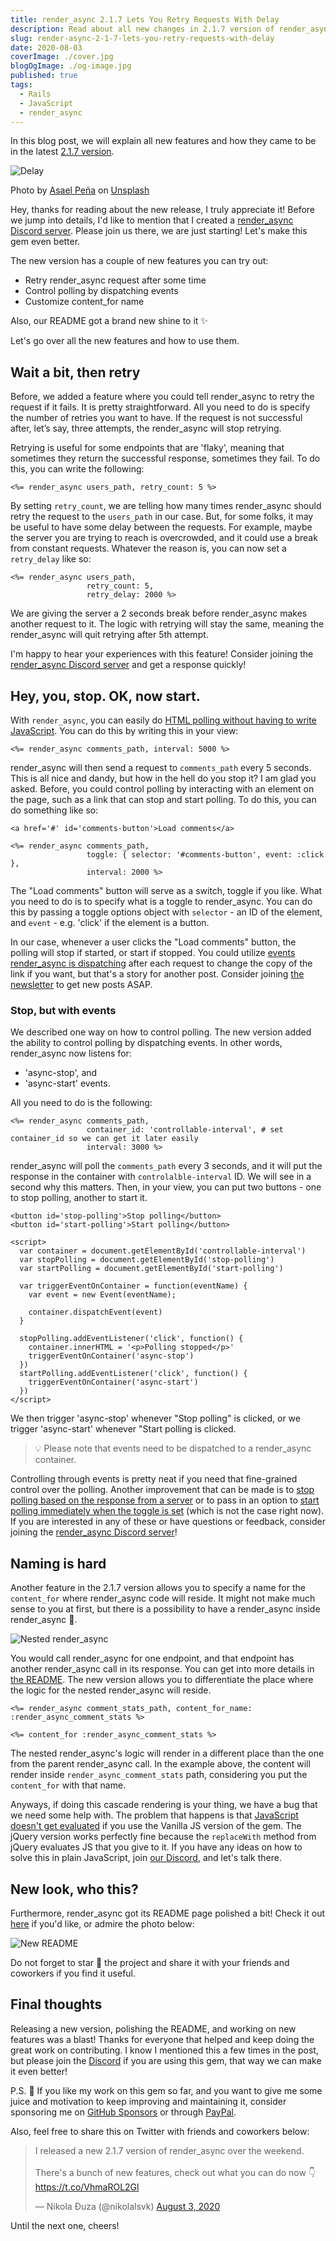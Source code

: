 ```yaml
---
title: render_async 2.1.7 Lets You Retry Requests With Delay
description: Read about all new changes in 2.1.7 version of render_async.
slug: render-async-2-1-7-lets-you-retry-requests-with-delay
date: 2020-08-03
coverImage: ./cover.jpg
blogOgImage: ./og-image.jpg
published: true
tags:
  - Rails
  - JavaScript
  - render_async
---
```


In this blog post, we will explain all new features and how they came to be in the
latest [2.1.7 version](https://github.com/renderedtext/render_async/releases/tag/2.1.7).

![Delay](./cover.jpg)

<div class="photo-caption">
<span>Photo by <a href="https://unsplash.com/@asaelamaury?utm_source=unsplash&amp;utm_medium=referral&amp;utm_content=creditCopyText">Asael Peña</a> on <a href="https://unsplash.com/s/photos/wait?utm_source=unsplash&amp;utm_medium=referral&amp;utm_content=creditCopyText">Unsplash</a></span>
</div>

Hey, thanks for reading about the new release, I truly appreciate it! Before we jump
into details, I'd like to mention that I created a [render_async Discord server](https://discord.gg/SPfbeRm).
Please join us there, we are just starting! Let's make this gem even better.

The new version has a couple of new features you can try out:

- Retry render_async request after some time
- Control polling by dispatching events
- Customize content_for name

Also, our README got a brand new shine to it ✨

Let's go over all the new features and how to use them.

## Wait a bit, then retry

Before, we added a feature where you could tell render_async to retry the
request if it fails. It is pretty straightforward. All you need to do is
specify the number of retries you want to have. If the request is not
successful after, let’s say, three attempts, the render_async will stop
retrying.

Retrying is useful for some endpoints that are 'flaky', meaning that sometimes they
return the successful response, sometimes they fail. To do this, you can write the following:

```erb
<%= render_async users_path, retry_count: 5 %>
```

By setting `retry_count`, we are telling how many times render_async should
retry the request to the `users_path` in our case. But, for some folks, it may be
useful to have some delay between the requests. For example, maybe the server
you are trying to reach is overcrowded, and it could use a break from constant
requests. Whatever the reason is, you can now set a `retry_delay` like so:

```erb
<%= render_async users_path,
                 retry_count: 5,
                 retry_delay: 2000 %>
```

We are giving the server a 2 seconds break before render_async makes another
request to it. The logic with retrying will stay the same, meaning the
render_async will quit retrying after 5th attempt.

I'm happy to hear your experiences with this feature! Consider joining
the [render_async Discord server](https://discord.gg/SPfbeRm) and get a response quickly!

## Hey, you, stop. OK, now start.

With `render_async`, you can easily do
[HTML polling without having to write JavaScript](/rails-html-polling-without-writing-javascript).
You can do this by writing this in your view:

```erb
<%= render_async comments_path, interval: 5000 %>
```

render_async will then send a request to `comments_path` every 5 seconds. This
is all nice and dandy, but how in the hell do you stop it? I am glad you asked.
Before, you could control polling by interacting with an element on the page,
such as a link that can stop and start polling. To do this, you can do
something like so:

```erb
<a href='#' id='comments-button'>Load comments</a>

<%= render_async comments_path,
                 toggle: { selector: '#comments-button', event: :click },
                 interval: 2000 %>
```

The "Load comments" button will serve as a switch, toggle if you like. What you need to do
is to specify what is a toggle to render_async. You can do this by passing a toggle options
object with `selector` - an ID of the element, and `event` - e.g. 'click' if the element is a button.

In our case, whenever a user clicks the "Load comments" button, the polling
will stop if started, or start if stopped.
You could utilize [events render_async is dispatching](https://github.com/renderedtext/render_async#passing-in-an-event-name)
after each request to change the copy of the link
if you want, but that's a story for another post.
Consider joining [the newsletter](/newsletter) to get new posts ASAP.

### Stop, but with events

We described one way on how to control polling. The new version added the ability to
control polling by dispatching events. In other words, render_async now listens for:

- 'async-stop', and
- 'async-start' events.

All you need to do is the following:

```erb
<%= render_async comments_path,
                 container_id: 'controllable-interval', # set container_id so we can get it later easily
                 interval: 3000 %>
```

render_async will poll the `comments_path` every 3 seconds, and it will put the response in the
container with `controlalble-interval` ID. We will see in a second why this matters. Then,
in your view, you can put two buttons - one to stop polling, another to start it.

```markup
<button id='stop-polling'>Stop polling</button>
<button id='start-polling'>Start polling</button>

<script>
  var container = document.getElementById('controllable-interval')
  var stopPolling = document.getElementById('stop-polling')
  var startPolling = document.getElementById('start-polling')

  var triggerEventOnContainer = function(eventName) {
    var event = new Event(eventName);

    container.dispatchEvent(event)
  }

  stopPolling.addEventListener('click', function() {
    container.innerHTML = '<p>Polling stopped</p>'
    triggerEventOnContainer('async-stop')
  })
  startPolling.addEventListener('click', function() {
    triggerEventOnContainer('async-start')
  })
</script>
```

We then trigger 'async-stop' whenever "Stop polling" is clicked, or we trigger
'async-start' whenever "Start polling is clicked.

> 💡 Please note that events need to be dispatched to a render_async container.

Controlling through events is pretty neat if you need that fine-grained control
over the polling. Another improvement
that can be made is to [stop polling based on the response from a server](https://github.com/renderedtext/render_async/issues/106)
or to pass in an option to
[start polling immediately when the toggle is set](https://github.com/renderedtext/render_async/issues/118)
(which is not the case right now). If you are interested in any of these or have questions or feedback,
consider joining the [render_async Discord server](https://discord.gg/SPfbeRm)!

## Naming is hard

Another feature in the 2.1.7 version allows you to specify a name for the
`content_for` where render_async code will reside. It might not make much
sense to you at first, but there is a possibility to have a render_async inside
render_async 🤯.

![Nested render_async](./nested-render-async.jpg)

You would call render_async for one endpoint, and that endpoint has another render_async call
in its response. You can get into more details in [the README](https://github.com/renderedtext/render_async#nested-async-renders).
The new version allows you to differentiate the place where the logic for the
nested render_async will reside.

```
<%= render_async comment_stats_path, content_for_name: :render_async_comment_stats %>

<%= content_for :render_async_comment_stats %>
```

The nested render_async's logic will render in a different place than the one
from the parent render_async call. In the example above, the content will
render inside `render_async_comment_stats` path, considering you put the
`content_for` with that name.

Anyways, if doing this cascade rendering is your thing, we have a bug that we
need some help with. The problem that happens is that [JavaScript doesn't get evaluated](https://github.com/renderedtext/render_async/issues/30)
if you use the Vanilla JS version of the gem. The jQuery version works
perfectly fine because the `replaceWith` method from jQuery evaluates JS that
you give to it. If you have any ideas on how to solve this in plain JavaScript, join
[our Discord](https://discord.gg/SPfbeRm), and let's talk there.

## New look, who this?

Furthermore, render_async got its README page polished a bit! Check it out [here](https://github.com/renderedtext/render_async)
if you'd like, or admire the photo below:

![New README](./new-readme.png)

Do not forget to star 🌟 the project and share it with your friends and
coworkers if you find it useful.

## Final thoughts

Releasing a new version, polishing the README, and working on new features was
a blast! Thanks for everyone that helped and keep doing the great work on
contributing. I know I
mentioned this a few times in the post, but please join the
[Discord](https://discord.gg/SPfbeRm) if you are using this gem, that way we
can make it even better!

P.S. 💸 If you like my work on this gem so far, and you want to give me some juice
and motivation to keep improving and maintaining it, consider sponsoring me on
[GitHub Sponsors](https://github.com/sponsors/nikolalsvk) or through
[PayPal](https://www.paypal.me/nikolalsvk/9.99).

Also, feel free to share this on Twitter with friends and coworkers below:

<blockquote class="twitter-tweet tw-align-center"><p lang="en" dir="ltr">I released a new 2.1.7 version of render_async over the weekend.<br><br>There&#39;s a bunch of new features, check out what you can do now 👇<a href="https://t.co/VhmaROL2Gl">https://t.co/VhmaROL2Gl</a></p>&mdash; Nikola Đuza (@nikolalsvk) <a href="https://twitter.com/nikolalsvk/status/1290229827572649998?ref_src=twsrc%5Etfw">August 3, 2020</a></blockquote> <script async src="https://platform.twitter.com/widgets.js" charset="utf-8"></script>

Until the next one, cheers!
